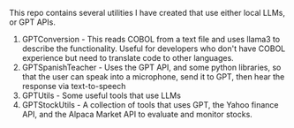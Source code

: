 This repo contains several utilities I have created that use either local LLMs, or GPT APIs.

1.  GPTConversion - This reads COBOL from a text file and uses llama3 to describe the functionality.  Useful for developers who don't have COBOL experience but need to translate code to other languages.
2.  GPTSpanishTeacher - Uses the GPT API, and some python libraries, so that the user can speak into a microphone, send it to GPT, then hear the response via text-to-speech
3.  GPTUtils - Some useful tools that use LLMs
4.  GPTStockUtils - A collection of tools that uses GPT, the Yahoo finance API, and the Alpaca Market API to evaluate and monitor stocks.
